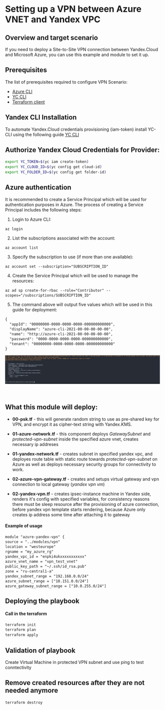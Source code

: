 # Setting up a VPN between Azure VNET and Yandex VPC

## Overview and target scenario
If you need to deploy a Site-to-Site VPN connection between Yandex.Cloud and Microsoft Azure, you can use this example and module to set it up.

## Prerequisites

The list of prerequisites required to configure VPN Scenario: 
- [Azure CLI](https://docs.microsoft.com/en-us/cli/azure/install-azure-cli)
- [YC CLI](https://cloud.yandex.com/en-ru/docs/cli/operations/install-cli)
- [Terraform client](https://learn.hashicorp.com/tutorials/terraform/install-cli)

## Yandex СLI Installation
To automate Yandex.Cloud credentials provisioning (iam-token) install YC-CLI using the following guide [YC CLI](https://cloud.yandex.com/docs/cli/quickstart)


## Authorize Yandex Cloud Credentials for Provider:
```bash
export YC_TOKEN=$(yc iam create-token)
export YC_CLOUD_ID=$(yc config get cloud-id)
export YC_FOLDER_ID=$(yc config get folder-id)
```

## Azure authentication

It is recommended to create a Service Principal which will be used for authentication purposes in Azure.
The process of creating a Service Principal includes the following steps:

1. Login to Azure CLI:
```
az login
```
2. List the subscriptions associated with the account:
```
az account list
```
3. Specify the subscription to use (if more than one available):
```
az account set --subscription="SUBSCRIPTION_ID"
```
4. Create the Service Principal which will be used to manage the resources:
```
az ad sp create-for-rbac --role="Contributor" --scopes="/subscriptions/SUBSCRIPTION_ID"
```
5. The command above will output five values which will be used in this guide for deployment:
```
{
  "appId": "00000000-0000-0000-0000-000000000000",
  "displayName": "azure-cli-2021-00-00-00-00-00",
  "name": "http://azure-cli-2021-00-00-00-00-00",
  "password": "0000-0000-0000-0000-000000000000",
  "tenant": "00000000-0000-0000-0000-000000000000"
}
```
![](./pics/01-azlogin.png)

<br/>

## What this module will deploy:
- **00-psk.tf** - this will generate random string to use as pre-shared key for VPN, and encrypt it as cipher-text string with Yandex.KMS.

- **01-azure-network.tf** - this component deploys *GatewaySubnet* and *protected-vpn-subnet* inside the specified azure vnet, creates necessary ip addreses 
- **01-yandex-network.tf** - creates subnet in specified yandex vpc, and deployes route table with static route towards *protected-vpn-subnet* on Azure as well as deploys necessary security groups for connectivity to work.
- **02-azure-vpn-gateway.tf** - creates and setups virtual gateway and vpn connection to local gateway (*yandex vpn vm*)
- **02-yandex-vpn.tf** - creates ipsec-instance machine in Yandex side, renders it's config with specified variables, for consistency reasons there must be sleep resource after the provisioning of azure connection, before yandex vpn template starts rendering, because Azure only creates ip address some time after attaching it to gateway


#### Example of usage
```HCL
module "azure-yandex-vpn" {
source = "../modules/vpn"
location = "westeurope"
rgname = "my_azure_rg"
yandex_vpc_id = "enpki4ukxxxxxxxxxxx"
azure_vnet_name = "vpn_test_vnet"
public_key_path = "~/.ssh/id_rsa.pub"
zone = "ru-central1-a"
yandex_subnet_range = "192.168.0.0/24"
azure_subnet_range = ["10.151.0.0/24"]
azure_gateway_subnet_range = ["10.0.255.0/24"]
```

## Deploying the playbook
#### Call in the terraform
```bash
terraform init
terraform plan
terraform apply
```

## Validation of playbook
Create Virtual Machine in protected VPN subnet and use ping to test conntectivity

## Remove created resources after they are not needed anymore
```bash
terraform destroy
```


